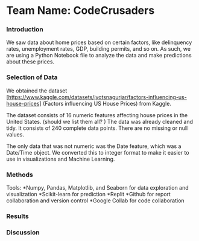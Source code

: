 # Team Name: CodeCrusaders
### Introduction
We saw data about home prices based on certain factors, like delinquency rates, unemployment rates, GDP, building permits, and so on. As such, we are using a Python Notebook file to analyze the data and make predictions about these prices.

### Selection of Data
We obtained the dataset [https://www.kaggle.com/datasets/jyotsnagurjar/factors-influencing-us-house-prices] (Factors influencing US House Prices) from Kaggle. 

The dataset consists of 16 numeric features affecting house prices in the United States. (should we list them all? ) The data was already cleaned and tidy.  It consists of 240 complete data points.  There are no missing or null values.  

The only data that was not numeric was the Date feature, which was a Date/Time object.  We converted this to integer format to make it easier to use in visualizations and Machine Learning.   

### Methods
Tools:
*Numpy, Pandas, Matplotlib, and Seaborn for data exploration and visualization
*Scikit-learn for prediction
*Replit
*Github for report collaboration and version control
*Google Collab for code collaboration

### Results
### Discussion
